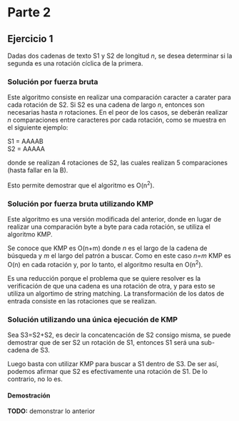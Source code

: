 # Parte 2

## Ejercicio 1

Dadas dos cadenas de texto S1 y S2 de longitud *n*, se desea determinar si la segunda es una rotación cíclica de la primera.


### Solución por fuerza bruta

Este algoritmo consiste en realizar una comparación caracter a carater para cada rotación de S2. Si S2 es una cadena de largo *n*, entonces son necesarias hasta *n* rotaciones. En el peor de los casos, se deberán realizar *n* comparaciones entre caracteres por cada rotación, como se muestra en el siguiente ejemplo:

S1 = AAAAB\
S2 = AAAAA

donde se realizan 4 rotaciones de S2, las cuales realizan 5 comparaciones (hasta fallar en la B).

Esto permite demostrar que el algoritmo es O(n<sup>2</sup>).


### Solución por fuerza bruta utilizando KMP

Este algoritmo es una versión modificada del anterior, donde en lugar de realizar una comparación byte a byte para cada rotación, se utiliza el algoritmo KMP.

Se conoce que KMP es O(n+m) donde *n* es el largo de la cadena de búsqueda y *m* el largo del patrón a buscar.
Como en este caso *n=m* KMP es O(n) en cada rotación y, por lo tanto, el algoritmo resulta en O(n<sup>2</sup>).

Es una reducción porque el problema que se quiere resolver es la verificación de que una cadena es una rotación de otra, y para esto se utiliza un algortimo de string matching. La transformación de los datos de entrada consiste en las rotaciones que se realizan.


### Solución utilizando una única ejecución de KMP

Sea S3=S2+S2, es decir la concatencación de S2 consigo misma, se puede demostrar que de ser S2 un rotación de S1, entonces S1 será una sub-cadena de S3.

Luego basta con utilizar KMP para buscar a S1 dentro de S3. De ser así, podemos afirmar que S2 es efectivamente una rotación de S1. De lo contrario, no lo es.


#### Demostración

**TODO:** demonstrar lo anterior
